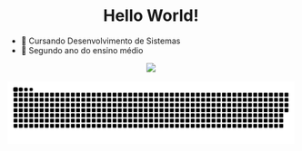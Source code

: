 <div align="center">
<h1>Hello World!</h1>
</div>

- 💭 Cursando Desenvolvimento de Sistemas
- 💭 Segundo ano do ensino médio


<div align="center">
<a href="https://github.com/thainasilvaz">
<img src="https://user-images.githubusercontent.com/99843232/183812577-374a55e5-95d8-4e90-bf72-a33643a5e276.gif"  width="830px"/><br>
</div>


![Snake animation](https://github.com/ThainaSilva4/ThainaSilva4/blob/output/github-contribution-grid-snake.svg)

